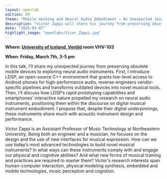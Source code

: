 ```yaml
---
layout: openlab
edition: 99
theme: "Mobile Hacking and Neural Audio Embodiment – An Unexpected Journey"
description: "Victor Zappi will share his journey from preserving obsolete mobile devices to exploring neural audio instruments"
date: "2025-03-07"
highlight_image: "openlabs/Vicor_Zappi.jpg"
---
```


<script>
    import CaptionedImage from "../../components/Images/CaptionedImage.svelte"
</script>

<CaptionedImage
src="openlabs/Victor_Zappi.jpg"
alt="Victor Zappi"
caption="Victor Zappi"/>

    
**Where: [University of Iceland, Veröld](https://maps.app.goo.gl/v5ruRSrcQEeiApak6) room VHV-103** 

**When: Friday, March 7th, 3-5 pm**


In this talk, I’ll share my unexpected journey from preserving obsolete mobile devices to exploring neural audio instruments. First, I introduce LDSP, an open-source C++ environment that grants low-level access to Android phones for high-performance audio, reverse-engineers vendor-specific pipelines and transforms outdated devices into novel musical tools. Then, I’ll discuss how LDSP’s rapid prototyping capabilities and smartphones’ interactive nature propelled my research on neural audio instruments, positioning them within the discourse on digital musical instrument embodiment. I propose that, despite their digital underpinnings, these instruments share much with acoustic instrument design and performance.
 
Victor Zappi is an Assistant Professor of Music Technology at Northeastern University. Being both an engineer and a musician, he focuses on the design and the use of new interfaces for musical expression. How can we use today’s most advanced technologies to build novel musical instruments? In what ways can these instruments comply with and engage our physical and cognitive abilities? And what new forms of musical training and practices are required to master them? Victor's research interests span human-computer interaction, physical modeling synthesis, embedded and mobile technologies, music perception and cognition.
 

